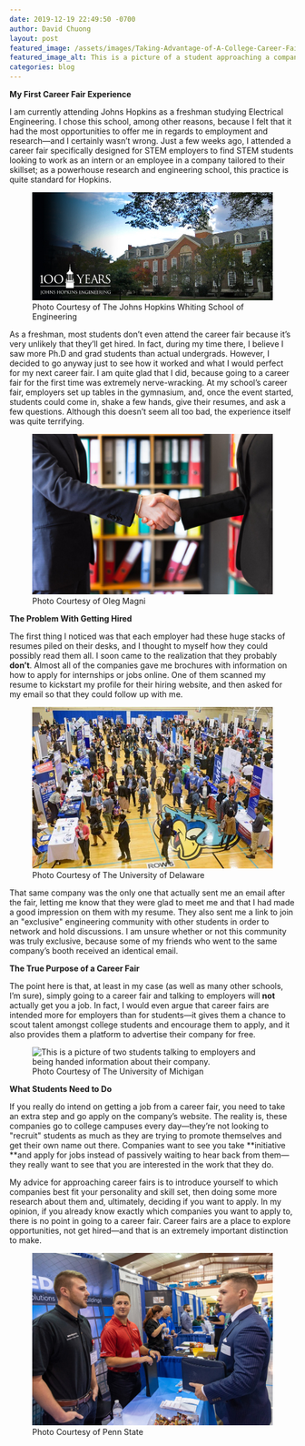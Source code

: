 ```yaml
---
date: 2019-12-19 22:49:50 -0700
author: David Chuong
layout: post
featured_image: /assets/images/Taking-Advantage-of-A-College-Career-Fair/image_4.jpg
featured_image_alt: This is a picture of a student approaching a company's booth in order to talk to them about what they do.
categories: blog
---
```

**My First Career Fair Experience**

I am currently attending Johns Hopkins as a freshman studying Electrical Engineering. I chose this school, among other reasons, because I felt that it had the most opportunities to offer me in regards to employment and research—and I certainly wasn’t wrong. Just a few weeks ago, I attended a career fair specifically designed for STEM employers to find STEM students looking to work as an intern or an employee in a company tailored to their skillset; as a powerhouse research and engineering school, this practice is quite standard for Hopkins. 

<figure class="figure">
<img
src="/assets/images/Taking-Advantage-of-a-College-Career-Fair/image_0.png" 
alt="This is a picture of a building in the Johns Hopkins University Wyman Quad, which is the area where all the engineering buildings are centered. I chose Johns Hopkins because I felt it had the most opportunities to offer me in regards to employment and research." class="mx-auto 
mt-5 mb-2 d-block w-75" />
	<figcaption class="figure-caption text-center mb-5">Photo Courtesy of The Johns Hopkins Whiting School of Engineering</figcaption>
</figure>

As a freshman, most students don’t even attend the career fair because it’s very unlikely that they’ll get hired. In fact, during my time there, I believe I saw more Ph.D and grad students than actual undergrads. However, I decided to go anyway just to see how it worked and what I would perfect for my next career fair. I am quite glad that I did, because going to a career fair for the first time was extremely nerve-wracking. At my school’s career fair, employers set up tables in the gymnasium, and, once the event started, students could come in, shake a few hands, give their resumes, and ask a few questions. Although this doesn’t seem all too bad, the experience itself was quite terrifying. 

<figure class="figure">
<img 
src="/assets/images/Taking-Advantage-of-a-College-Career-Fair/image_1.jpg" 
alt="This is an image of two people shaking hands, just like they would at a college career fair." class="mx-auto 
mt-5 mb-2 d-block w-75" />
	<figcaption class="figure-caption text-center mb-5">Photo Courtesy of Oleg Magni</figcaption>
</figure>

**The Problem With Getting Hired**

The first thing I noticed was that each employer had these huge stacks of resumes piled on their desks, and I thought to myself how they could possibly read them all. I soon came to the realization that they probably **don’t**. Almost all of the companies gave me brochures with information on how to apply for internships or jobs online. One of them scanned my resume to kickstart my profile for their hiring website, and then asked for my email so that they could follow up with me. 

<figure class="figure">
<img
src="/assets/images/Taking-Advantage-of-a-College-Career-Fair/image_2.jpg" 
alt="This is an example of what a college career fair looks like. It is in a gymnasium, packed with employers who want to showcase their companies, and students who want to apply for work." class="mx-auto 
mt-5 mb-2 d-block w-75" />
	<figcaption class="figure-caption text-center mb-5">Photo Courtesy of The University of Delaware</figcaption>
</figure>

That same company was the only one that actually sent me an email after the fair, letting me know that they were glad to meet me and that I had made a good impression on them with my resume. They also sent me a link to join an "exclusive" engineering community with other students in order to network and hold discussions. I am unsure whether or not this community was truly exclusive, because some of my friends who went to the same company’s booth received an identical email. 

**The True Purpose of a Career Fair**

The point here is that, at least in my case (as well as many other schools, I’m sure), simply going to a career fair and talking to employers will **not** actually get you a job. In fact, I would even argue that career fairs are intended more for employers than for students—it gives them a chance to scout talent amongst college students and encourage them to apply, and it also provides them a platform to advertise their company for free. 

<figure class="figure">
<img
src="/assets/images/Taking-Advantage-of-a-College-Career-Fair/image_3.png" 
alt="This is a picture of two students talking to employers and being handed information about their company." class="mx-auto 
mt-5 mb-2 d-block w-75" />
	<figcaption class="figure-caption text-center mb-5">Photo Courtesy of The University of Michigan</figcaption>
</figure>

**What Students Need to Do**

If you really do intend on getting a job from a career fair, you need to take an extra step and go apply on the company’s website. The reality is, these companies go to college campuses every day—they’re not looking to "recruit" students as much as they are trying to promote themselves and get their own name out there. Companies want to see you take **initiative **and apply for jobs instead of passively waiting to hear back from them—they really want to see that you are interested in the work that they do. 

My advice for approaching career fairs is to introduce yourself to which companies best fit your personality and skill set, then doing some more research about them and, ultimately, deciding if you want to apply. In my opinion, if you already know exactly which companies you want to apply to, there is no point in going to a career fair. Career fairs are a place to explore opportunities, not get hired—and that is an extremely important distinction to make.

<figure class="figure">
<img
src="/assets/images/Taking-Advantage-of-a-College-Career-Fair/image_4.png" 
alt="This is a picture of a student approaching a company's booth in order to talk to them about what they do." class="mx-auto 
mt-5 mb-2 d-block w-75" />
	<figcaption class="figure-caption text-center mb-5">Photo Courtesy of Penn State</figcaption>
</figure>
